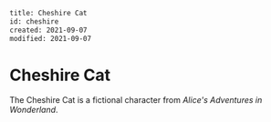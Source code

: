 ```page
title: Cheshire Cat
id: cheshire
created: 2021-09-07
modified: 2021-09-07
```

# Cheshire Cat

The Cheshire Cat is a fictional character from _Alice's Adventures in
Wonderland_.
